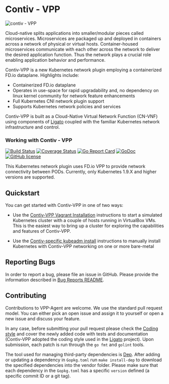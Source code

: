 # Contiv - VPP

![contiv - VPP](https://github.com/contiv/vpp/img/contiv2.png)

Cloud-native splits applications into smaller/modular pieces called microservices. Microservices are packaged up and deployed in containers across a network of physical or virtual hosts. Container-housed microservices communicate with each other across the network to deliver the desired application function. Thus the network plays a crucial role enabling application behavior and performance. 

Contiv-VPP is a new Kubernetes network plugin employing a containerized FD.io dataplane. Highlights include: 

- Containerized FD.io dataplane
- Operates in use-space for rapid upgradability and, no dependency on linux kernel community for network feature enhancements
- Full Kubernetes CNI network plugin support
- Supports Kubernetes network policies and services

Contiv-VPP is built as a Cloud-Native Virtual Network Function (CN-VNF) using components of [Ligato](ligato.io) coupled with the familiar Kubernetes network infrastructure and control. 

### Working with Contiv - VPP

[![Build Status](https://travis-ci.org/contiv/vpp.svg?branch=master)](https://travis-ci.org/contiv/vpp)
[![Coverage Status](https://coveralls.io/repos/github/contiv/vpp/badge.svg?branch=master)](https://coveralls.io/github/contiv/vpp?branch=master)
[![Go Report Card](https://goreportcard.com/badge/github.com/contiv/vpp)](https://goreportcard.com/report/github.com/contiv/vpp)
[![GoDoc](https://godoc.org/github.com/contiv/vpp?status.svg)](https://godoc.org/github.com/contiv/vpp)
[![GitHub license](https://img.shields.io/badge/license-Apache%20license%202.0-blue.svg)](https://github.com/contiv/vpp/blob/master/LICENSE)

This Kubernetes network plugin uses FD.io VPP to provide network connectivity
between PODs. Currently, only Kubernetes 1.9.X and higher versions are supported.


## Quickstart
You can get started with Contiv-VPP in one of two ways:
* Use the [Contiv-VPP Vagrant Installation][1] instructions to start a 
  simulated Kubernetes cluster with a couple of hosts running in VirtualBox
  VMs. This is the easiest way to bring up a cluster for exploring the 
  capabilities and features of Contiv-VPP.
   
* Use the [Contiv-specific kubeadm install][2] instructions to manually
  install Kubernetes with Contiv-VPP networking on one or more bare-metal
  
  
## Reporting Bugs
In order to report a bug, please file an issue in GitHub. Please provide
the information described in [Bug Reports README](docs/BUG_REPORTS.md).


## Contributing

Contributions to VPP-Agent are welcome. We use the standard pull request
model. You can either pick an open issue and assign it to yourself or open
a new issue and discuss your feature.

In any case, before submitting your pull request please check the 
[Coding style][3] and cover the newly added code with tests and 
documentation (Contiv-VPP adopted the coding style used in the [Ligato][5]
project). Upon submission, each patch is run through the `go fmt` and 
`golint` tools.


The tool used for managing third-party dependencies is [Dep][4]. After
 adding or updating a dependency in `Gopkg.toml` run `make install-dep` to 
download the specified dependencies into the vendor folder. Please make sure
that each dependency in the `Gopkg.toml` has a specific `version` defined 
(a specific commit ID or a git tag).

[1]: vagrant/README.md
[2]: docs/MANUAL_INSTALL.md
[3]: https://github.com/ligato/cn-infra/blob/master/docs/guidelines/CODINGSTYLE.md
[4]: https://github.com/golang/dep
[5]: https://github.com/ligato
